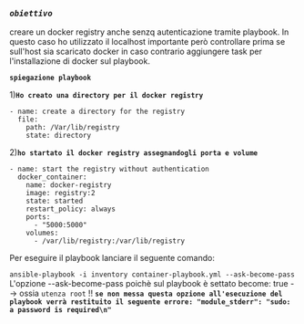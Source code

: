  ### *`obiettivo`*
creare un docker registry anche senzq autenticazione tramite playbook.
In questo caso ho utilizzato il localhost importante però controllare prima se sull'host sia scaricato docker in caso contrario aggiungere task per l'installazione di docker sul playbook.

**`spiegazione playbook`**

1)**`Ho creato una directory per il docker registry`**

    - name: create a directory for the registry
      file:
        path: /Var/lib/registry
        state: directory
2)**`ho startato il docker registry assegnandogli porta e volume`**

    - name: start the registry without authentication
      docker_container:
        name: docker-registry
        image: registry:2
        state: started
        restart_policy: always
        ports:
          - "5000:5000"
        volumes: 
          - /var/lib/registry:/var/lib/registry
Per eseguire il playbook lanciare il seguente comando:

`ansible-playbook -i inventory container-playbook.yml --ask-become-pass`
L'opzione --ask-become-pass poichè sul playbook è settato become: true --> ossia `utenza root`
!! **`se non messa questa opzione all'esecuzione del playbook verrà restituito il seguente errore:
"module_stderr": "sudo: a password is required\n"`**



